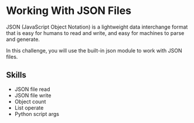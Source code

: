 # Working With JSON Files

JSON (JavaScript Object Notation) is a lightweight data interchange format that is easy for humans to read and write, and easy for machines to parse and generate.

In this challenge, you will use the built-in json module to work with JSON files.

## Skills

- JSON file read
- JSON file write
- Object count
- List operate
- Python script args
